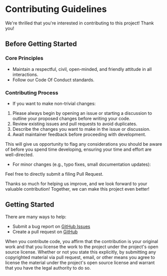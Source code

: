 # Contributing Guidelines

We're thrilled that you're interested in contributing to this project! Thank you!

## Before Getting Started

### Core Principles

- Maintain a respectful, civil, open-minded, and friendly attitude in all interactions.
- Follow our Code Of Conduct standards.

### Contributing Process

- If you want to make non-trivial changes:

1. Please always begin by opening an issue or starting a discussion to outline your proposed changes before writing your code.
2. Review existing issues and pull requests to avoid duplicates.
3. Describe the changes you want to make in the issue or discussion.
4. Await maintainer feedback before proceeding with development.

This will give us opportunity to flag any considerations you should be aware of before you spend time developing, ensuring your time and effort are well-directed.

- For minor changes (e.g., typo fixes, small documentation updates):

Feel free to directly submit a filing Pull Request.

Thanks so much for helping us improve, and we look forward to your valuable contribution! Together, we can make this project even better!

## Getting Started

There are many ways to help:

- Submit a bug report on [GitHub Issues](https://github.com/ittuann/qingshanasd/issues)
- Create a pull request on [GitHub](https://github.com/ittuann/qingshanasd/pulls)

When you contribute code, you affirm that the contribution is your original work and that you license the work to the project under the project's open source license. Whether or not you state this explicitly, by submitting any copyrighted material via pull request, email, or other means you agree to license the material under the project's open source license and warrant that you have the legal authority to do so.
